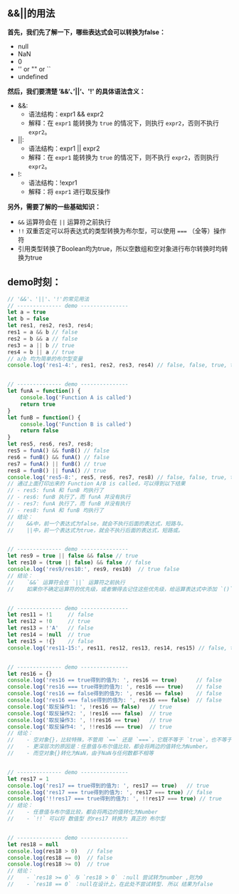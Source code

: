## &&||的用法

**首先，我们先了解一下，哪些表达式会可以转换为false：**
- null
- NaN
- 0
- '' or "" or ``
- undefined

**然后，我们要清楚 ’&&‘、’||‘、'!' 的具体语法含义：**
- &&: 
    - 语法结构：expr1 && expr2
    - 解释：在 `expr1` 能转换为 `true` 的情况下，则执行 `expr2`，否则不执行 `expr2`。
- ||:
    - 语法结构：expr1 || expr2
    - 解释：在 `expr1` 能转换为 `true` 的情况下，则不执行 `expr2`，否则执行 `expr2`。
- !: 
    - 语法结构：!expr1
    - 解释：将 `expr1` 进行取反操作

**另外，需要了解的一些基础知识：**
- `&&` 运算符会在 `||` 运算符之前执行
- `!!` 双重否定可以将表达式的类型转换为布尔型，可以使用 `===` （全等）操作符
- 引用类型转换了Boolean均为true，所以空数组和空对象进行布尔转换时均转换为true

## demo时刻：
```js
// '&&'、'||'、'!'的常见用法
// -------------- demo ---------------
let a = true
let b = false
let res1, res2, res3, res4;
res1 = a && b // false
res2 = b && a // false
res3 = a || b // true
res4 = b || a // true
// a/b 均为简单的布尔型变量
console.log('res1-4:', res1, res2, res3, res4) // false, false, true, true


// -------------- demo ---------------
let funA = function() {
    console.log('Function A is called')
    return true
}
let funB = function() {
    console.log('Function B is called')
    return false
}
let res5, res6, res7, res8;
res5 = funA() && funB() // false
res6 = funB() && funA() // false
res7 = funA() || funB() // true
res8 = funB() || funA() // true
console.log('res5-8:', res5, res6, res7, res8) // false, false, true, true
// 通过上面打印出来的 Function A/B is called，可以得到以下结果
// - res5: funA 和 funB 均执行了
// - res6: funB 执行了，而 funA 并没有执行
// - res7: funA 执行了，而 funB 并没有执行
// - res8: funA 和 funB 均执行了
// 结论：
//    &&中，前一个表达式为false，就会不执行后面的表达式，短路与。
//    ||中，前一个表达式为true，就会不执行后面的表达式，短路或。


// -------------- demo ---------------
let res9 = true || false && false // true
let res10 = (true || false) && false // false
console.log('res9/res10:', res9, res10)  // true false
// 结论：
//    `&&` 运算符会在 `||` 运算符之前执行
//    如果你不确定运算符的优先级，或者懒得去记住这些优先级，给运算表达式中添加 `()` 是个不错的选择


// -------------- demo ---------------
let res11 = !1     // false
let res12 = !0     // true
let res13 = !'A'   // false
let res14 = !null  // true
let res15 = !{}    // false
console.log('res11-15:', res11, res12, res13, res14, res15) // false, true, false, true, false


// -------------- demo ---------------
let res16 = {}
console.log('res16 == true得到的值为: ', res16 == true)      // false
console.log('res16 === true得到的值为: ', res16 === true)    // false
console.log('res16 == false得到的值为: ', res16 == false)    // false
console.log('res16 === false得到的值为: ', res16 === false)  // false
console.log('取反操作1: ', !res16 == false)   // true
console.log('取反操作2: ', !res16 === false)  // true
console.log('取反操作3: ', !!res16 == true)   // true
console.log('取反操作4: ', !!res16 === true)  // true
// 结论：
//    - 空对象{}，比较特殊，不管用 `==` 还是 `===`，它既不等于 `true`，也不等于 `false`
//    - 更深层次的原因是：任意值与布尔值比较，都会将两边的值转化为Number。
//    - 而空对象{}转化为NaN，由于NaN与任何数都不相等


// -------------- demo ---------------
let res17 = 1
console.log('res17 == true得到的值为: ', res17 == true)   // true
console.log('res17 === true得到的值为: ', res17 === true) // false
console.log('!!res17 === true得到的值为: ', !!res17 === true) // true
// 结论：
//    - 任意值与布尔值比较，都会将两边的值转化为Number
//    - `!!` 可以将 数值型 的res17 转换为 真正的 布尔型


// -------------- demo ---------------
let res18 = null
console.log(res18 > 0)   // false
console.log(res18 == 0)  // false
console.log(res18 >= 0)  // true
// 结论：
//    - `res18 >= 0` 与 `res18 > 0` ：null 尝试转为number ,则为0
//    - `res18 == 0` ：null在设计上，在此处不尝试转型. 所以 结果为false
```


